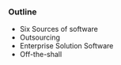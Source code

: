 ### Outline
- Six Sources of software 
- Outsourcing
- Enterprise Solution Software
- Off-the-shall
